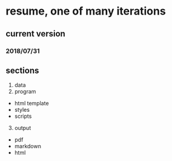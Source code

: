 # resume, one of many iterations

## current version

### 2018/07/31

## sections

1. data
2. program
  - html template
  - styles
  - scripts
3. output
  - pdf
  - markdown
  - html
